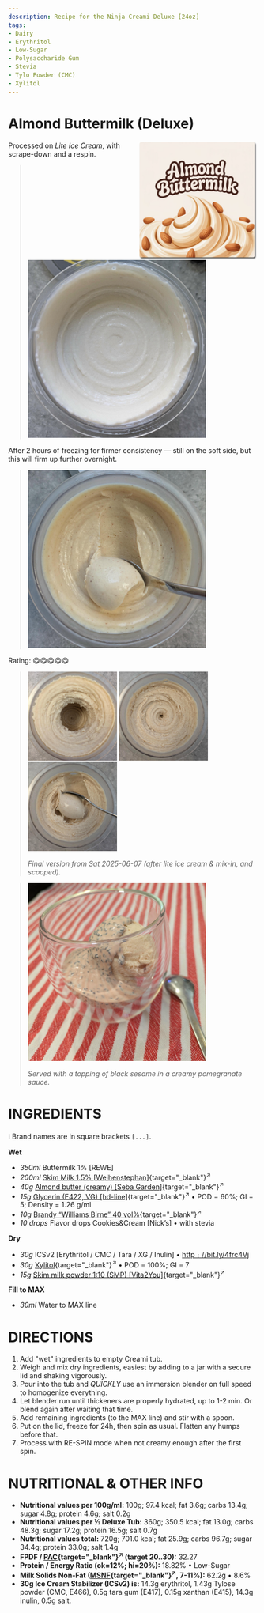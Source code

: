 ```yaml
---
description: Recipe for the Ninja Creami Deluxe [24oz]
tags:
- Dairy
- Erythritol
- Low-Sugar
- Polysaccharide Gum
- Stevia
- Tylo Powder (CMC)
- Xylitol
---
```

# Almond Buttermilk (Deluxe)
<img style="float: right; margin-left: 1.5em;" width=240 alt="logo" src="logo.png" />

Processed on *Lite Ice Cream*, with scrape-down and a respin.

> <img width=360 alt="Spun Ice Cream" src="almond-buttermilk_2025-05-06_1.jpg" class="zoomable" />

After 2 hours of freezing for firmer consistency — still on the soft side, but this will firm up further overnight.

> <img width=360 alt="Spun Ice Cream" src="almond-buttermilk_2025-05-06_2.jpg" class="zoomable" />

Rating: 😋😋😋😋😋

> <img width=180 alt="Spun Ice Cream" src="almond-buttermilk_lite-mixin_2025-06-07_1.jpg" class="zoomable" />
> <img width=180 alt="Spun Ice Cream" src="almond-buttermilk_lite-mixin_2025-06-07_2.jpg" class="zoomable" />
> <img width=180 alt="Spun Ice Cream" src="almond-buttermilk_lite-mixin_2025-06-07_3.jpg" class="zoomable" />
>
> *Final version from Sat 2025-06-07 (after lite ice cream & mix-in, and scooped).*

> <img width=360 alt="Almond Buttermilk with Toppings" src="almond-buttermilk_lite-mixin_2025-06-07_4.jpg" class="zoomable" />
>
> *Served with a topping of black sesame in a creamy pomegranate sauce.*

# INGREDIENTS

ℹ️ Brand names are in square brackets `[...]`.

**Wet**

  - _350ml_ Buttermilk 1% [REWE]
  - _200ml_ [Skim Milk 1.5% \[Weihenstephan\]](/ice-creamery/info/ingredients/#skim-milk){target="_blank"}<sup>↗</sup>
  - _40g_ [Almond butter (creamy) \[Seba Garden\]](/ice-creamery/info/ingredients/#almond-milk-butter){target="_blank"}<sup>↗</sup>
  - _15g_ [Glycerin (E422, VG) \[hd-line\]](/ice-creamery/info/ingredients/#vegetable-glycerin-glycerol-vg-e422){target="_blank"}<sup>↗</sup> • POD = 60%; GI = 5; Density = 1.26 g/ml
  - _10g_ [Brandy “Williams Birne” 40 vol%](/ice-creamery/info/ingredients/#alcohol-ethanol){target="_blank"}<sup>↗</sup>
  - _10 drops_ Flavor drops Cookies&Cream [Nick’s] • with stevia

**Dry**

  - _30g_ ICSv2 [Erythritol / CMC / Tara / XG / Inulin] • [http﹕//bit.ly/4frc4Vj](https://jhermann.github.io/ice-creamery/I/Ice%20Cream%20Stabilizer%20(ICS)/)
  - _30g_ [Xylitol](/ice-creamery/info/ingredients/#xylitol-e967){target="_blank"}<sup>↗</sup> • POD = 100%; GI = 7
  - _15g_ [Skim milk powder 1:10 (SMP) \[Vita2You\]](/ice-creamery/info/ingredients/#skim-milk-powder-smp){target="_blank"}<sup>↗</sup>

**Fill to MAX**

  - _30ml_ Water to MAX line

# DIRECTIONS

 1. Add "wet" ingredients to empty Creami tub.
 1. Weigh and mix dry ingredients, easiest by adding to a jar with a secure lid and shaking vigorously.
 1. Pour into the tub and *QUICKLY* use an immersion blender on full speed to homogenize everything.
 1. Let blender run until thickeners are properly hydrated, up to 1-2 min. Or blend again after waiting that time.
 1. Add remaining ingredients (to the MAX line) and stir with a spoon.
 1. Put on the lid, freeze for 24h, then spin as usual. Flatten any humps before that.
 1. Process with RE-SPIN mode when not creamy enough after the first spin.

# NUTRITIONAL & OTHER INFO
- **Nutritional values per 100g/ml:** 100g; 97.4 kcal; fat 3.6g; carbs 13.4g; sugar 4.8g; protein 4.6g; salt 0.2g
- **Nutritional values per ½ Deluxe Tub:** 360g; 350.5 kcal; fat 13.0g; carbs 48.3g; sugar 17.2g; protein 16.5g; salt 0.7g
- **Nutritional values total:** 720g; 701.0 kcal; fat 25.9g; carbs 96.7g; sugar 34.4g; protein 33.0g; salt 1.4g
- **FPDF / [PAC](/ice-creamery/info/glossary/#potere-anti-congelante-pac){target="_blank"}<sup>↗</sup> (target 20..30):** 32.27
- **Protein / Energy Ratio (ok=12%; hi=20%):** 18.82% • Low-Sugar
- **Milk Solids Non-Fat ([MSNF](/ice-creamery/info/glossary/#milk-solids-not-fat-msnf){target="_blank"}<sup>↗</sup>, 7-11%):** 62.2g • 8.6%
- **30g Ice Cream Stabilizer (ICSv2) is:** 14.3g erythritol, 1.43g Tylose powder (CMC, E466), 
0.5g tara gum (E417), 0.15g xanthan (E415),
14.3g inulin, 0.5g salt.
